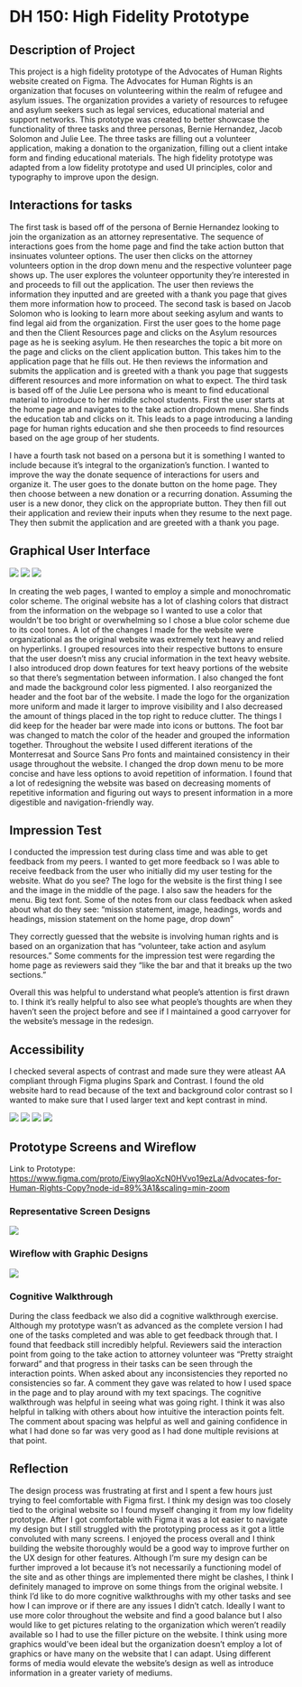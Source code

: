 # DH 150: High Fidelity Prototype 

## Description of Project 
This project is a high fidelity prototype of the Advocates of Human Rights website created on Figma. The Advocates for Human Rights is an organization that focuses on volunteering within the realm of refugee and asylum issues. The organization provides a variety of resources to refugee and asylum seekers such as legal services, educational material and support networks. This prototype was created to better showcase the functionality of three tasks and three personas, Bernie Hernandez, Jacob Solomon and Julie Lee. The three tasks are filling out  a volunteer application, making a donation to the organization, filling out a client intake form and finding educational materials. The high fidelity prototype was adapted from a low fidelity prototype and used UI principles, color and typography to improve upon the design. 

## Interactions for tasks 

The first task is based off of the persona of Bernie Hernandez looking to join the organization as an attorney representative. The sequence of interactions goes from the home page and find the take action button that insinuates volunteer options. The user then clicks on the attorney volunteers option in the drop down menu and the respective volunteer page shows up. The user explores the volunteer opportunity they’re interested in and proceeds to fill out the application. The user then reviews the information they inputted and are greeted with a thank you page that gives them more information how to proceed. The second task is based on Jacob Solomon who is looking to learn more about seeking asylum and wants to find legal aid from the organization. First the user goes to the home page and then the Client Resources page and clicks on the Asylum resources page as he is seeking asylum. He then researches the topic a bit more on the page and clicks on the client application button. This takes him to the application page that he fills out. He then reviews the information and submits the application and is greeted with a thank you page that suggests different resources and more information on what to expect. The third task is based off of the Julie Lee persona who is meant to find educational material to introduce to her middle school students. First the user starts at the home page and navigates to the take action dropdown menu. She finds the education tab and clicks on it. This leads to a page introducing a landing page for human rights education and she then proceeds to find resources based on the age group of her students. 

I have a fourth task not based on a persona but it is something I wanted to include because it’s integral to the organization’s function. I wanted to improve the way the donate sequence of interactions for users and organize it. The user goes to the donate button on the home page. They then choose between a new donation or a recurring donation. Assuming the user is a new donor, they click on the appropriate button. They then fill out their application and review their inputs when they resume to the next page. They then submit the application and are greeted with a thank you page. 

## Graphical User Interface 

<img src="./screen1.png"> 
<img src="./screen2.png">
<img src="./screen3.png">
 

In creating the web pages, I wanted to employ a simple and monochromatic color scheme. The original website has a lot of clashing colors that distract from the information on the webpage so I wanted to use a color that wouldn’t be too bright or overwhelming so I chose a blue color scheme due to its cool tones. A lot of the changes I made for the website were organizational as the original website was extremely text heavy and relied on hyperlinks. I grouped resources into their respective buttons to ensure that the user doesn’t miss any crucial information in the text heavy website. I also introduced drop down features for text heavy portions of the website so that there’s segmentation between information. I also changed the font and made the background color less pigmented. I also reorganized the header and the foot bar of the website. I made the logo for the organization more uniform and made it larger to improve visibility and I also decreased the amount of things placed in the top right to reduce clutter. The things I did keep for the header bar were made into icons or buttons. The foot bar was changed to match the color of the header and grouped the information together. Throughout the website I used different iterations of the Monterresat and Source Sans Pro fonts and maintained consistency in their usage throughout the website. I changed the drop down menu to be more concise and have less options to avoid repetition of information. I found that a lot of redesigning the website was based on decreasing moments of repetitive information and figuring out ways to present information in a more digestible and navigation-friendly way. 

## Impression Test 
I conducted the impression test during class time and was able to get feedback from my peers. I wanted to get more feedback so I was able to receive feedback from the user who initially did my user testing for the website. 
What do you see?
The logo for the website is the first thing I see and the image in the middle of the page. I also saw the headers for the menu. Big text font. 
Some of the notes from our class feedback when asked about what do they see: “mission statement, image, headings, words and headings, mission statement on the home page, drop down”
 
They correctly guessed that the website is involving human rights and is based on an organization that has “volunteer, take action and asylum resources.”  Some comments for the impression test were regarding the home page as reviewers said they “like the bar and that it breaks up the two sections.”

Overall this was helpful to understand what people’s attention is first drawn to. I think it’s really helpful to also see what people’s thoughts are when they haven’t seen the project before and see if I maintained a good carryover for the website’s message in the redesign. 
 
## Accessibility 
I checked several aspects of contrast and made sure they were atleast AA compliant through Figma plugins Spark and Contrast. I found the old website hard to read because of the text and background color contrast so I wanted to make sure that I used larger text and kept contrast in mind. 

<img src="./accessibility1.png">
<img src="./accessibility2.png">
<img src="./accessibility3.png">
<img src="./accessibility4.png">
 
## Prototype Screens and Wireflow 
Link to Prototype: https://www.figma.com/proto/Eiwy9laoXcN0HVvo19ezLa/Advocates-for-Human-Rights-Copy?node-id=89%3A1&scaling=min-zoom 

### Representative Screen Designs 

<img src="./repscreen.png">

### Wireflow with Graphic Designs 

<img src="./wireflow.png">

### Cognitive Walkthrough 
 
During the class feedback we also did a cognitive walkthrough exercise. Although my prototype wasn’t as advanced as the complete version I had one of the tasks completed and was able to get feedback through that. I found that feedback still incredibly helpful.
Reviewers said the interaction point from going to the take action to attorney volunteer was “Pretty straight forward” and that progress in their tasks can be seen through the interaction points. When asked about any inconsistencies they reported no consistencies so far. A comment they gave was related to how I used space in the page and to play around with my text spacings. 
The cognitive walkthrough was helpful in seeing what was going right. I think it was also helpful in talking with others about how intuitive the interaction points felt. The comment about spacing was helpful as well and gaining confidence in what I had done so far was very good as I had done multiple revisions at that point. 
 
## Reflection 
The design process was frustrating at first and I spent a few hours just trying to feel comfortable with Figma first. I think my design was too closely tied to the original website so I found myself changing it from my low fidelity prototype. After I got comfortable with Figma it was a lot easier to navigate my design but I still struggled with the prototyping process as it got a little convoluted with many screens. I enjoyed the process overall and I think building the website thoroughly would be a good way to improve further on the UX design for other features. Although I’m sure my design can be further improved a lot because it’s not necessarily a functioning model of the site and as other things are implemented there might be clashes, I think I definitely managed to improve on some things from the original website. 
I think I’d like to do more cognitive walkthroughs with my other tasks and see how I can improve or if there are any issues I didn’t catch. Ideally I want to use more color throughout the website and find a good balance but I also would like to get pictures relating to the organization which weren’t readily available so I had to use the filler picture on the website. I think using more graphics would’ve been ideal but the organization doesn’t employ a lot of graphics or have many on the website that I can adapt. Using different forms of media would elevate the website’s design as well as introduce information in a greater variety of mediums. 
